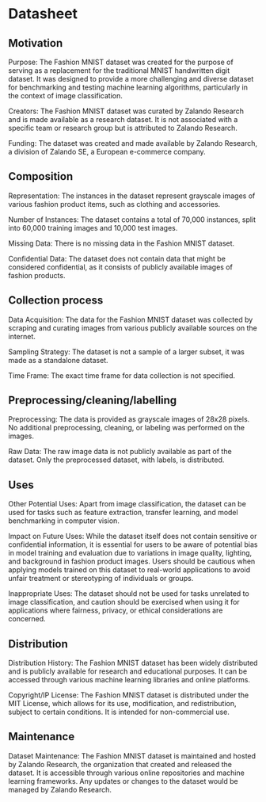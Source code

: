 # Datasheet

## Motivation

Purpose: The Fashion MNIST dataset was created for the purpose of serving as a replacement for the traditional MNIST handwritten digit dataset. It was designed to provide a more challenging and diverse dataset for benchmarking and testing machine learning algorithms, particularly in the context of image classification.

Creators: The Fashion MNIST dataset was curated by Zalando Research and is made available as a research dataset. It is not associated with a specific team or research group but is attributed to Zalando Research.

Funding: The dataset was created and made available by Zalando Research, a division of Zalando SE, a European e-commerce company.

 
## Composition

Representation: The instances in the dataset represent grayscale images of various fashion product items, such as clothing and accessories.

Number of Instances: The dataset contains a total of 70,000 instances, split into 60,000 training images and 10,000 test images.

Missing Data: There is no missing data in the Fashion MNIST dataset.

Confidential Data: The dataset does not contain data that might be considered confidential, as it consists of publicly available images of fashion products.

## Collection process

Data Acquisition: The data for the Fashion MNIST dataset was collected by scraping and curating images from various publicly available sources on the internet.

Sampling Strategy: The dataset is not a sample of a larger subset, it was made as a standalone dataset.

Time Frame: The exact time frame for data collection is not specified.

## Preprocessing/cleaning/labelling

Preprocessing: The data is provided as grayscale images of 28x28 pixels. No additional preprocessing, cleaning, or labeling was performed on the images.

Raw Data: The raw image data is not publicly available as part of the dataset. Only the preprocessed dataset, with labels, is distributed.
 
## Uses

Other Potential Uses: Apart from image classification, the dataset can be used for tasks such as feature extraction, transfer learning, and model benchmarking in computer vision.

Impact on Future Uses: While the dataset itself does not contain sensitive or confidential information, it is essential for users to be aware of potential bias in model training and evaluation due to variations in image quality, lighting, and background in fashion product images. Users should be cautious when applying models trained on this dataset to real-world applications to avoid unfair treatment or stereotyping of individuals or groups.

Inappropriate Uses: The dataset should not be used for tasks unrelated to image classification, and caution should be exercised when using it for applications where fairness, privacy, or ethical considerations are concerned.

## Distribution

Distribution History: The Fashion MNIST dataset has been widely distributed and is publicly available for research and educational purposes. It can be accessed through various machine learning libraries and online platforms.

Copyright/IP License: The Fashion MNIST dataset is distributed under the MIT License, which allows for its use, modification, and redistribution, subject to certain conditions. It is intended for non-commercial use.

## Maintenance

Dataset Maintenance: The Fashion MNIST dataset is maintained and hosted by Zalando Research, the organization that created and released the dataset. It is accessible through various online repositories and machine learning frameworks. Any updates or changes to the dataset would be managed by Zalando Research.


